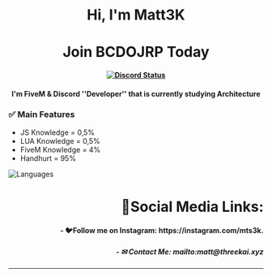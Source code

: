 <h1 align="center">
	Hi, I'm Matt3K
</h1>

<h1 align="center">
	Join BCDOJRP Today
</h1>

<h4 align="center">
	<a href="https://discord.gg/Ckt3uYP" title=""><img alt="Discord Status" src="https://discord.com?utm_source=Discord%20Widget&amp;utm_medium=Logo"></a>
</h4>

<h4 align="center">
I'm FiveM & Discord ''Developer'' that is currently studying Architecture
</h5>

### ✅ Main Features
- JS Knowledge = 0,5%
- LUA Knowledge = 0,5%
- FiveM Knowledge = 4%
- Handhurt = 95%


<p align="left">
  <img src="https://github-readme-stats.vercel.app/api/top-langs/?username=Matt-js-3K&layout=compact&theme=dark-blue" alt="Languages" />
</p align>

<h1 align="right">🔗Social Media Links: </h1>

<h4 align="right">- 🐦Follow me on Instagram: https://instagram.com/mts3k. </h4>

<h5 align="right">- ✉ Contact Me:  mailto:matt@threekai.xyz </h5>
<hr>
